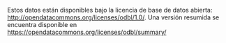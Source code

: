 Estos datos están disponibles bajo la licencia de base de datos abierta: http://opendatacommons.org/licenses/odbl/1.0/.
Una versión resumida se encuentra disponible en https://opendatacommons.org/licenses/odbl/summary/